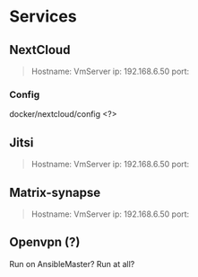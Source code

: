 # Services

## NextCloud

> Hostname: VmServer
> ip: 192.168.6.50 <?>
> port: <?>

### Config  
  
docker/nextcloud/config <?>


## Jitsi
> Hostname: VmServer
> ip: 192.168.6.50 <?>
> port: <?>

## Matrix-synapse
> Hostname: VmServer
> ip: 192.168.6.50 <?>
> port: <?>

## Openvpn (?)
Run on AnsibleMaster?
Run at all?

